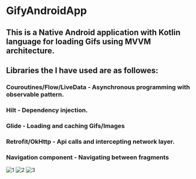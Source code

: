 # GifyAndroidApp
## This is a Native Android application with Kotlin language for loading Gifs using MVVM architecture.

## Libraries the I have used are as followes:



 ### Couroutines/Flow/LiveData - Asynchronous programming with observable pattern.
 ### Hilt - Dependency injection.
 ### Glide - Loading and caching Gifs/Images
 ### Retrofit/OkHttp - Api calls and intercepting network layer.
 ### Navigation component - Navigating between fragments
 
 
 
![1](https://user-images.githubusercontent.com/51333944/175575638-c69792ba-ae33-4e3d-8217-7874a69c6f9e.jpg)
![2](https://user-images.githubusercontent.com/51333944/175575687-b5d8c827-0040-4f89-b708-9d30a88a61dc.jpg)
![3](https://user-images.githubusercontent.com/51333944/175575715-2311c86a-4b3c-4deb-a95d-10f2ce9d50dd.jpg)
